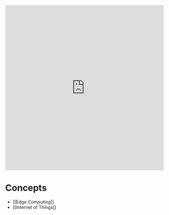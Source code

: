 <div style="left: 0; width: 100%; height: 0; position: relative; padding-bottom: 104.3454%;"><iframe src="https://link.excalidraw.com/readonly/YwtCzRlWp1RtPiOt7s0t" style="top: 0; left: 0; width: 100%; height: 100%; position: absolute; border: 0;" allowfullscreen></iframe></div>

# Concepts

- [[Edge Computing]]
- [[Internet of Things]]